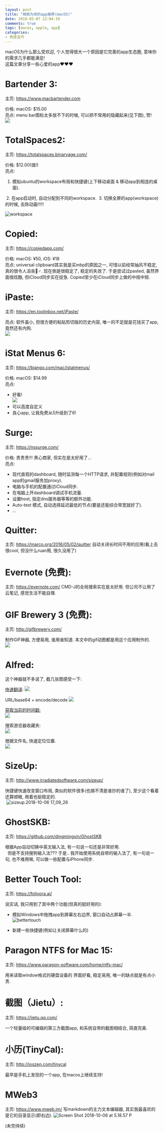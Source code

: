 ```yaml
---
layout: post
title: "相依为命的app推荐(macOS)"
date: 2018-05-07 12:04:19
comments: true
tags: [macos, apple, app]
categories:
- 奇技淫巧
---
```



macOS为什么那么受欢迎, 个人觉得很大一个原因是它完善的app生态圈, 意味你的需求几乎都能满足!    
这篇文章分享一些心爱的app❤️❤️❤️ 

# Bartender 3:  
主页: https://www.macbartender.com   

价格: macOS: $15.00   
亮点: menu bar图标太多放不下的时候, 可以把不常用的隐藏起来(见下图), 赞!   
![](../images/blog/180507_macos_app/2018-04-18%2021_09_31.gif)

<!--more-->

# TotalSpaces2:   
主页: https://totalspaces.binaryage.com/   

价格: $12.00(值!)   
亮点:
1. 模拟ubuntu的workspace布局和快捷键(上下移动桌面 & 移动app到相连的桌面).   
 <img style="max-height:200px" class="lazy" data-original="/images/blog/180507_macos_app/8412F41B-51DF-4A7E-BD95-7A1991BD77E4.png">
2. 在app启动时, 自动分配到不同的workspace.    
<img style="max-height:200px" class="lazy" data-original="/images/blog/180507_macos_app/FAACC69F-E507-4F23-9030-F95EDA0A31CD.png">
3. 切换全屏的app(workspace)的时候, 去除动画!!!!!   
<img style="max-height:200px" class="lazy" data-original="/images/blog/180507_macos_app/3FF48154-0C3B-428C-A085-A553CE3F9F76.png">

![workspace](../images/blog/180507_macos_app/workspace.gif)

# Copied:   
主页: https://copiedapp.com/   

价格: macOS: ¥50, iOS: ¥18   
亮点: universal clipboard其实我是买mbp的原因之一, 可惜以前经常抽风不稳定, 真的很令人沮丧🤦♂️. 现在倒是很稳定了, 稳定的失效了. 于是尝试过pasted, 虽然界面很炫酷, 但iCloud同步实在捉急. Copied至少在iCloud同步上做的中规中矩.

# iPaste:   
主页: https://en.toolinbox.net/iPaste/

亮点: 软件虽小, 但很方便的粘贴剪切版的历史内容, 唯一的不足就是花钱买了app, 竟然还有内购.   
![](../images/blog/180507_macos_app/F0203FBA-8FCA-428E-A141-1319774F227D.png)

# iStat Menus 6:   
主页: https://bjango.com/mac/istatmenus/   

价格: macOS: $14.99   
亮点:    
- 好看!    
![](../images/blog/180507_macos_app/A45BC650-FF78-4940-A1EC-B89A72D5EADD.png)
- 可以高度自定义
- 良心app, 让我免费从5升级到了6!

# Surge:   
主页: https://nssurge.com/

价格: 贵贵贵!!! 黑心商家, 但实在是太好用了...    
亮点:
- 现代直观的dashboard, 随时监测每一个HTTP请求, 并配置规则(例如对mail app的gmail服务加proxy).
- 电脑与手机的配置通过iCloud同步.
- 在电脑上开dashboard调试手机流量.  
- 设置host, 指定dns服务器等等的额外功能.  
- Auto-test 模式, 自动选择延迟最低的节点(要是还能综合带宽就好了). 
- ...

# Quitter:   
主页: https://marco.org/2016/05/02/quitter 
自动关闭长时间不用的应用(看上去很cool, 但没什么ruan用, 很久没用了)   
<img style="max-height:150px" class="lazy" data-original="/images/blog/180507_macos_app/6503A766-0375-407F-837F-691F851A8F8F.png">

# Evernote (免费):   
主页: https://evernote.com/
CMD-J的全局搜索实在是太好用. 但公司不让用了云笔记, 感觉生活不能自理.

# GIF Brewery 3 (免费):   
主页: http://gifbrewery.com/

制作GIF神器, 方便易用, 谁用谁知道. 本文中的gif动图都是用这个应用制作的.      
![](../images/blog/180507_macos_app/15372913053465.jpg)
 

# Alfred:   
这个神器就不多说了, 截几张图感受一下:   

[快速翻译](https://github.com/whyliam/whyliam.workflows.youdao):
![](../images/blog/180507_macos_app/15372906675512.jpg)

URL/base64 + encode/decode
![](../images/blog/180507_macos_app/62B05219-C848-4E06-BAC3-D91851AB4506.png)

[获取当前的时间戳:](https://github.com/codezm/Alfred-codezm-workflows-timestamp-convert)   
![](../images/blog/180507_macos_app/15372917873863.jpg)


搜索游览器收藏夹:   
![](../images/blog/180507_macos_app/15372906448065.jpg)

根据文件名, 快速定位位置.   
![](../images/blog/180507_macos_app/15372917180834.jpg)


# SizeUp:
主页: http://www.irradiatedsoftware.com/sizeup/

快捷键快速改变窗口布局, 类似的软件很多(也搞不清是谁抄的谁了), 至少这个看着还算顺眼, 用着也挺稳定的.  
<img style="max-height:300px" class="lazy" data-original="/images/blog/180507_macos_app/4BA18CD1-240B-43D2-8747-66EAEF44CAA8.png">
![sizeup.2018-10-06 17_09_26](../images/blog/180507_macos_app/sizeup.2018-10-06%2017_09_26.gif)


# GhostSKB:    
主页: https://github.com/dingmingxin/GhostSKB

根据App自动切换中英文输入法, 有一句说一句还是非常好用.   
<img style="max-height:200px" class="lazy" data-original="/images/blog/180507_macos_app/E3140163-0B03-4A82-86F7-98A3CC15E2D3.png">
<img style="max-height:300px" class="lazy" data-original="/images/blog/180507_macos_app/D1E00146-18BB-466A-8A44-1DB125D22A9A.png">
但是不支持搜狗输入法??? 于是.. 我开始使用系统自带的输入法了, 有一句说一句, 也不难用嘛, 可以做一些配置与iPhone同步.

# Better Touch Tool:   
主页: https://folivora.ai/

说实话, 我只用到了其中两个功能(但真的挺好用的):
- 模拟Windows中拖拽app到屏幕左右边界, 窗口自动占屏幕一半.
![bettertouch](../images/blog/180507_macos_app/bettertouch.gif)

- 新建一些快捷键(例如让关闭屏幕什么的)

# Paragon NTFS for Mac 15:   
主页: https://www.paragon-software.com/home/ntfs-mac/

用来读取window格式的硬盘设备的
界面好看, 稳定易用, 唯一的缺点就是有点小贵.    
<img style="max-height:300px" class="lazy" data-original="/images/blog/180507_macos_app/D02C2358-5069-4858-AD06-13896D317513.png">

# 截图（Jietu）:   
主页: https://jietu.qq.com/

一个轻量级的可编辑的第三方截图app, 和系统自带的截图相结合, 简直完美.    
<img style="max-height:300px" class="lazy" data-original="/images/blog/180507_macos_app/D35005EC-FB42-44D3-BB43-678BD968AC4F.png">

# 小历(TinyCal):  
主页: http://ioszen.com/tinycal   

最早是手机上发现的一个app, 在macos上继续支持!   
<img style="max-height:300px" class="lazy" data-original="/images/blog/180507_macos_app/DEE7E30E-C0F7-43A9-A75C-C906EE891791.png">

# MWeb3 
主页: https://www.mweb.im/
写markdown的主力文本编辑器, 其实我最喜欢的是它的目录显示(即右边). 
![Screen Shot 2018-10-06 at 5.18.57 P](../images/blog/180507_macos_app/Screen%20Shot%202018-10-06%20at%205.18.57%20PM.png)


(未完待续)


